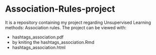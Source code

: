 # Association-Rules-project
It is a repository containing my project regarding Unsupervised Learning methods: Association rules. The project can be viewed with: 
- hashtags_association.pdf
- by kniting the hashtags_association.Rmd
- hashtags_association.html
